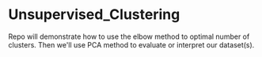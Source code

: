 # Unsupervised_Clustering
Repo will demonstrate how to use the elbow method to optimal number of clusters. Then we'll use PCA method to evaluate or interpret our dataset(s).
